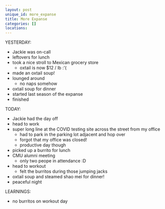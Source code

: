 ```yaml
---
layout: post
unique_id: more_expanse
title: More Expanse
categories: []
locations: 
---
```


YESTERDAY:
* Jackie was on-call
* leftovers for lunch
* took a nice stroll to Mexican grocery store
  * oxtail is now $12 / lb :'(
* made an oxtail soup!
* lounged around
  * no naps somehow
* oxtail soup for dinner
* started last season of the expanse
* finished

TODAY:
* Jackie had the day off
* head to work
* super long line at the COVID testing site across the street from my office
  * had to park in the parking lot adjacent and hop over
  * forgot that my office was closed!
  * productive day though
* picked up a burrito for lunch
* CMU alumni meeting
  * only two peope in attendance :D
* head to workout
  * felt the burritos during those jumping jacks
* oxtail soup and steamed shao mei for dinner!
* peaceful night

LEARNINGS:
* no burritos on workout day
